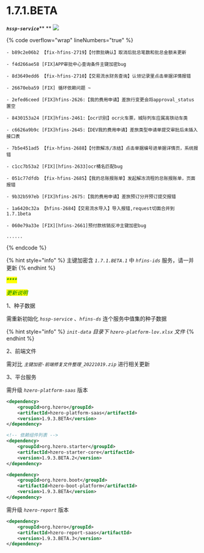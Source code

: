 # 1.7.1.BETA

_**`hssp-service`**_** ** ![](https://img.shields.io/badge/-1.7.1.BETA-brightgreen)

{% code overflow="wrap" lineNumbers="true" %}
```log
- b89c2e06b2 【fix-hfins-2719】【付款批确认】取消后批总笔数和批总金额未更新

- f4d266ae58 [FIX]APP审批中心查询条件主键加密bug

- 8d3649edd6 【fix-hfins-2710】【交易流水财务查询】认领记录里点击单据详情报错

- 26670eba59 [FIX] 循环依赖问题 ~

- 2efed6ceed [FIX]hfins-2626:【我的费用申请】差旅行变更会将approval_status置空

- 8430153a24 [FIX]hfins-2461:【ocr识别】ocr火车票，城际列车应属高铁动车类

- c6626a9b9c [FIX]hfins-2645:【DEV我的费用申请】差旅类型申请单提交审批后未插入接口表

- 7b5e451ad5 【fix-hfins-2688】【付款解冻/冻结】点击单据编号进单据详情页，系统报错

- c1cc7b53a2 [FIX][hfins-2633]ocr桶名匹配bug

- 051c77dfdb 【fix-hfins-2685】【我的总账报账单】发起解冻流程的总账报账单，页面报错

- 9b32b597eb [FIX]hfins-2675:【我的费用申请】差旅预订分开预订提交报错

- 1a6420c32a 【hfins-2684】【交易流水导入】导入报错,request切面合并到1.7.1beta

- 060e79a33e [FIX][hfins-2661]预付款核销反冲主键加密bug

......
```
{% endcode %}

{% hint style="info" %}
主键加密含 _`1.7.1.BETA.1`_ 中 _`hfins-ids`_ 服务，请一并更新
{% endhint %}

_<mark style="color:green;">****</mark>_

_<mark style="color:green;">更新说明</mark>_

1、种子数据

需重新初始化 _`hssp-service`_ 、_`hfins-ds`_ 连个服务中值集的种子数据&#x20;

{% hint style="info" %}
_`init-data` 目录下 `hzero-platform-lov.xlsx` 文件_
{% endhint %}

2、前端文件

需对比 _`主键加密-前端修复文件整理_20221019.zip`_ 进行相关更新

3、平台服务

需升级 _`hzero-platform-saas`_ 版本

```xml
<dependency>
    <groupId>org.hzero</groupId>
    <artifactId>hzero-platform-saas</artifactId>
    <version>1.9.3.BETA</version>
</dependency>

<!-- 依赖组件列表 -->
<dependency>
    <groupId>org.hzero.starter</groupId>
    <artifactId>hzero-starter-core</artifactId>
    <version>1.9.3.BETA.2</version>
</dependency>

<dependency>
    <groupId>org.hzero.boot</groupId>
    <artifactId>hzero-boot-platform</artifactId>
    <version>1.9.3.BETA</version>
</dependency>
```

需升级 _`hzero-report`_ 版本

```xml
<dependency>
    <groupId>org.hzero</groupId>
    <artifactId>hzero-report-saas</artifactId>
    <version>1.9.3.BETA.3</version>
</dependency>
```



